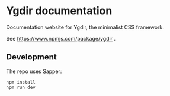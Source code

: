 # Ygdir documentation

Documentation website for Ygdir, the minimalist CSS framework.

See https://www.npmjs.com/package/ygdir .

## Development

The repo uses Sapper:

    npm install
    npm run dev